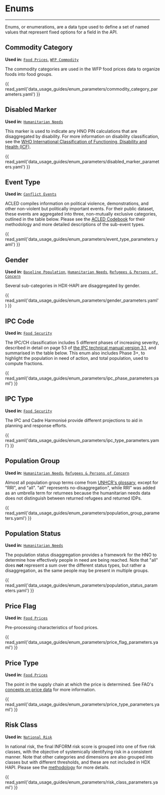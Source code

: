 # Enums

---

Enums, or enumerations, are a data type used to define a set of named values
that represent fixed options for a field in the API.

## Commodity Category <a id="commodity-category"></a>

**Used in:**
[`Food Prices`](food_security_and_nutrition.md#food-price),
[`WFP Commodity`](metadata.md#wfp-commodity)

The commodity categories are used in the WFP food prices data to organize
foods into food groups.

{{ read_yaml('data_usage_guides/enum_parameters/commodity_category_parameters.yaml') }}

## Disabled Marker <a id="disabled-marker"></a>

**Used in:** [`Humanitarian Needs`](affected_people.md#humanitarian-needs)

This marker is used to indicate any HNO PIN calculations that are disaggregated
by disability. For more information on disability classification, see the
[WHO International Classification of Functioning, Disability and Health (ICF)](https://www.who.int/standards/classifications/international-classification-of-functioning-disability-and-health).

{{ read_yaml('data_usage_guides/enum_parameters/disabled_marker_parameters.yaml') }}

## Event Type <a id="event-type"></a>

**Used in:** [`Conflict Events`](coordination_and_context.md#conflict-event)

ACLED compiles information on political violence, demonstrations, and other
non-violent but politically important events. For their public dataset,
these events are aggregated into three, non-mutually exclusive categories,
outlined in the table below.
Please see the [ACLED Codebook](https://acleddata.com/knowledge-base/codebook/#acled-events)
for their methodology and more detailed descriptions of the sub-event types.

{{ read_yaml('data_usage_guides/enum_parameters/event_type_parameters.yaml') }}

## Gender <a id="gender"></a>

**Used in:**
[`Baseline Population`](population_and_socio-economy.md#population),
[`Humanitarian Needs`](affected_people.md#humanitarian-needs),
[`Refugees & Persons of Concern`](affected_people.md#refugees)

Several sub-categories in HDX-HAPI are disaggregated by gender.

{{ read_yaml('data_usage_guides/enum_parameters/gender_parameters.yaml') }}

## IPC Code <a id="ipc-code"></a>

**Used in:** [`Food Security`](food_security_and_nutrition.md#food-security)

The IPC/CH classification includes 5 different phases of increasing severity,
described in detail on page 53 of
[the IPC technical manual version 3.1](https://www.ipcinfo.org/fileadmin/user_upload/ipcinfo/manual/IPC_Technical_Manual_3_Final.pdf),
and summarised in the table below.
This enum also includes Phase 3+, to highlight the population in need of action,
and total population, used to compute fractions.

{{ read_yaml('data_usage_guides/enum_parameters/ipc_phase_parameters.yaml') }}

## IPC Type <a id="ipc_type"></a>

**Used in:** [`Food Security`](food_security_and_nutrition.md#food-security)

The IPC and Cadre Harmonisé provide different projections to aid in planning
and response efforts.

{{ read_yaml('data_usage_guides/enum_parameters/ipc_type_parameters.yaml') }}

## Population Group <a id="population-group"></a>

**Used in:**
[`Humanitarian Needs`](affected_people.md#humanitarian-needs),
[`Refugees & Persons of Concern`](affected_people.md#refugees)

Almost all population group terms come from
[UNHCR's glossary](https://www.unhcr.org/refugee-statistics/methodology/data-content/),
except for "RRI", and "all". "all" represents no-disaggregation", while
RRI" was added as an umbrella term
for returnees because the humanitarian
needs data does not distinguish between returned refugees and returned
IDPs.

{{ read_yaml('data_usage_guides/enum_parameters/population_group_parameters.yaml') }}

## Population Status <a id="population-status"></a>

**Used in:**
[`Humanitarian Needs`](affected_people.md#humanitarian-needs)

The population status disaggregation provides a framework for the HNO to
determine how effectively people in need are being reached.
Note that "all" does **not** represent a sum over the different status types,
but rather a disaggregation, as the same people may be present in
multiple groups.

{{ read_yaml('data_usage_guides/enum_parameters/population_status_parameters.yaml') }}

## Price Flag <a id="price-flag"></a>

**Used in:** [`Food Prices`](food_security_and_nutrition.md#food-price)

Pre-processing characteristics of food prices.

{{ read_yaml('data_usage_guides/enum_parameters/price_flag_parameters.yaml') }}

## Price Type <a id="price-type"></a>

**Used in:** [`Food Prices`](food_security_and_nutrition.md#food-price)

The point in the supply chain at which the price is determined.
See FAO's
[concepts on price data](https://www.fao.org/economic/the-statistics-division-ess/methodology/methodology-systems/price-statistics-and-index-numbers-of-agricultural-production-and-prices/4-concepts-on-price-data/en/)
for more information.

{{ read_yaml('data_usage_guides/enum_parameters/price_type_parameters.yaml') }}

## Risk Class <a id="risk-class"></a>

**Used in:** [`National Risk`](coordination_and_context.md#national-risk)

In national risk, the final INFORM risk score is grouped into one of five
risk classes, with the objective of systemically identifying risk in a
consistent manner. Note that other categories and dimensions are also
grouped into classes but with different thresholds, and these are not included
in HDX HAPI. Please see the
[methodology](https://drmkc.jrc.ec.europa.eu/inform-index/INFORM-Risk/Methodology)
for more details.

{{ read_yaml('data_usage_guides/enum_parameters/risk_class_parameters.yaml') }}
